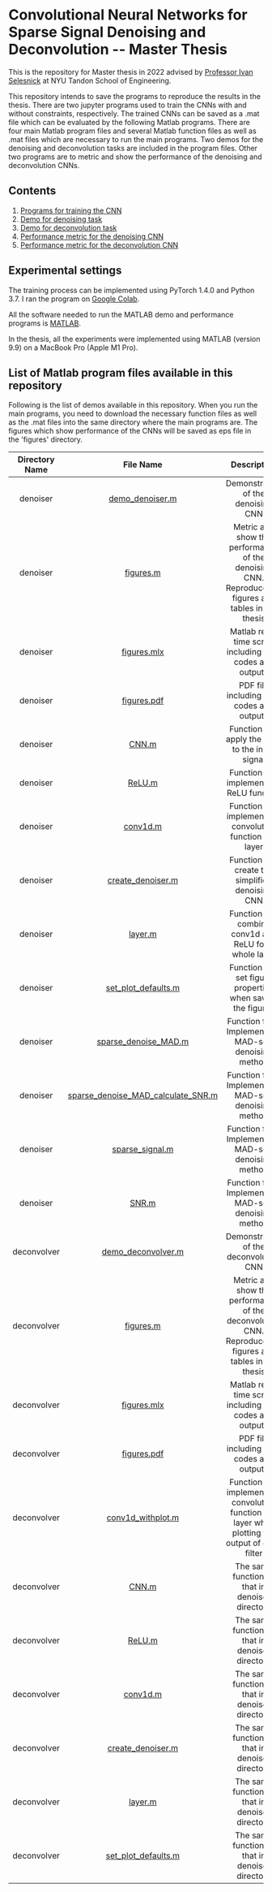 # Convolutional Neural Networks for Sparse Signal Denoising and Deconvolution -- Master Thesis

This is the repository for Master thesis in 2022 advised by [Professor Ivan Selesnick](https://eeweb.engineering.nyu.edu/iselesni/) at NYU Tandon School of Engineering.

This repository intends to save the programs to reproduce the results in the thesis.
There are two jupyter programs used to train the CNNs with and without constraints, respectively.
The trained CNNs can be saved as a .mat file which can be evaluated by the following Matlab programs.
There are four main Matlab program files and several Matlab function files as well as .mat files which are necessary to run the main programs.
Two demos for the denoising and deconvolution tasks are included in the program files.
Other two programs are to metric and show the performance of the denoising and deconvolution CNNs.

## Contents
1. [Programs for training the CNN](/training/README.md)
2. [Demo for denoising task](/denoiser/README.md)
3. [Demo for deconvolution task](/deconvolver/README.md)
4. [Performance metric for the denoising CNN](/denoiser/README.md)
5. [Performance metric for the deconvolution CNN](/deconvolver/README.md)

## Experimental settings

The training process can be implemented using PyTorch 1.4.0 and Python 3.7. I ran the program on [Google Colab](https://colab.research.google.com/).

All the software needed to run the MATLAB demo and performance programs is [MATLAB](https://www.mathworks.com/products/get-matlab.html?s_tid=gn_getml). 

In the thesis, all the experiments were implemented using MATLAB (version 9.9) on a MacBook Pro (Apple M1 Pro).

## List of Matlab program files available in this repository

Following is the list of demos available in this repository. When you run the main programs, you need to download the necessary function files as well as the .mat files into the same directory where the main programs are. The figures which show performance of the CNNs will be saved as eps file in the 'figures' directory.

| Directory Name |              File Name                                          |                                               Description                                               |
|:--------------:|:---------------------------------------------------------------:|:------------------------------------------------------------------------------------------------------------:|
|    denoiser    |           [demo_denoiser.m](/denoiser/demo_denoiser.m)          |                                    Demonstration of the denoising CNN                                   |
|    denoiser    |              [figures.m](/denoiser/figures.m)                   |   Metric and show the performance of the denoising CNN. Reproduce the figures and tables in the thesis   |
|    denoiser    |              [figures.mlx](/denoiser/figures.mlx)               |   Matlab real-time script including both codes and outputs          |
|    denoiser    |              [figures.pdf](/denoiser/figures.pdf)               |   PDF file including both codes and outputs                         |
|    denoiser    |                [CNN.m](/denoiser/CNN.m)                         |                             Function file: apply the CNN to the input signal                            |
|    denoiser    |               [ReLU.m](/denoiser/ReLU.m)                        |                                Function file: implement the ReLU function                               |
|    denoiser    |              [conv1d.m](/denoiser/conv1d.m)                     |                       Function file: implement the convolution function in a layer                      |
|    denoiser    |         [create_denoiser.m](/denoiser/create_denoiser.m)        |                            Function file: create the simplified denoising CNN                           |
|    denoiser    |               [layer.m](/denoiser/layer.m)                      |                         Function file: combine conv1d and ReLU for a whole layer                        |
|    denoiser    |         [set_plot_defaults.m](/denoiser/set_plot_defaults.m)    |                       Function file: set figure properties when saving the figures                      |
|    denoiser    |        [sparse_denoise_MAD.m](/denoiser/sparse_denoise_MAD.m)   |                         Function files: Implement the MAD-soft denoising method                         |
|    denoiser    | [sparse_denoise_MAD_calculate_SNR.m](/denoiser/sparse_denoise_MAD_calculate_SNR.m)  |                         Function files: Implement the MAD-soft denoising method                         |
|    denoiser    |           [sparse_signal.m](/denoiser/sparse_signal.m)          |                         Function files: Implement the MAD-soft denoising method                         |
|    denoiser    |                [SNR.m](/denoiser/SNR.m)                         |                         Function files: Implement the MAD-soft denoising method                         |
|   deconvolver  |         [demo_deconvolver.m](/deconvolver/demo_deconvolver.m)   |                                  Demonstration of the deconvolution CNN                                 |
|   deconvolver  |              [figures.m](/deconvolver/figures.m)                | Metric and show the performance of the deconvolution CNN. Reproduce the figures and tables in the thesis |
|   deconvolver  |              [figures.mlx](/deconvolver/figures.mlx)                | Matlab real-time script including both codes and outputs     |
|   deconvolver  |              [figures.pdf](/deconvolver/figures.pdf)                | PDF file including both codes and outputs                    |
|   deconvolver  |          [conv1d_withplot.m](/deconvolver/conv1d_withplot.m)    |  Function file: implement the convolution function in a layer while plotting the output of each filter  |
|   deconvolver  |                [CNN.m](/deconvolver/CNN.m)                      |                             The same function as that in denoiser directory                             |
|   deconvolver  |               [ReLU.m](/deconvolver/ReLU.m)                     |                             The same function as that in denoiser directory                             |
|   deconvolver  |              [conv1d.m](/deconvolver/conv1d.m)                  |                             The same function as that in denoiser directory                             |
|   deconvolver  |         [create_denoiser.m](/deconvolver/create_denoiser.m)     |                             The same function as that in denoiser directory                             |
|   deconvolver  |               [layer.m](/deconvolver/layer.m)                   |                             The same function as that in denoiser directory                             |
|   deconvolver  |         [set_plot_defaults.m](/deconvolver/set_plot_defaults.m) |                             The same function as that in denoiser directory                             |
